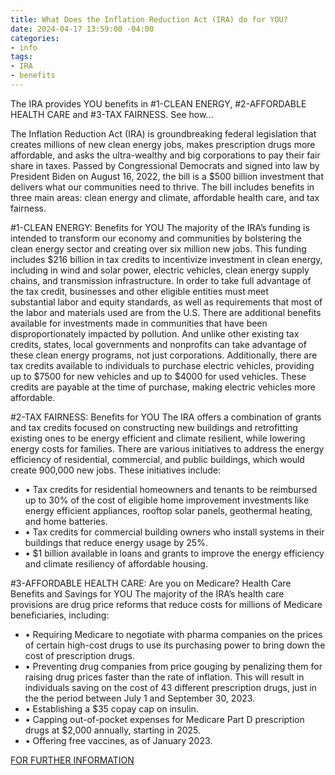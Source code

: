 ```yaml
---
title: What Does the Inflation Reduction Act (IRA) do for YOU?
date: 2024-04-17 13:59:00 -04:00
categories:
- info
tags:
- IRA
- benefits
---
```


The IRA provides YOU benefits in #1-CLEAN ENERGY, #2-AFFORDABLE HEALTH CARE and #3-TAX FAIRNESS.  See how...

The Inflation Reduction Act (IRA) is groundbreaking federal legislation that creates millions of new clean energy jobs, makes prescription drugs more affordable, and asks the ultra-wealthy and big corporations to pay their fair share in taxes.
Passed by Congressional Democrats and signed into law by President Biden on August 16, 2022, the bill is a $500 billion investment that delivers what our communities need to thrive. The bill includes benefits in three main areas: clean energy and climate, affordable health care, and tax fairness.

#1-CLEAN ENERGY: Benefits for YOU
The majority of the IRA’s funding is intended to transform our economy and communities by bolstering the clean energy sector and creating over six million new jobs. This funding includes $216 billion in tax credits to incentivize investment in clean energy, including in wind and solar power, electric vehicles, clean energy supply chains, and transmission infrastructure.
In order to take full advantage of the tax credit, businesses and other eligible entities must meet substantial labor and equity standards, as well as requirements that most of the labor and materials used are from the U.S. There are additional benefits available for investments made in communities that have been disproportionately impacted by pollution. And unlike other existing tax credits, states, local governments and nonprofits can take advantage of these clean energy programs, not just corporations.
Additionally, there are tax credits available to individuals to purchase electric vehicles, providing up to $7500 for new vehicles and up to $4000 for used vehicles. These credits are payable at the time of purchase, making electric vehicles more affordable.

#2-TAX FAIRNESS: Benefits for YOU
The IRA offers a combination of grants and tax credits focused on constructing new buildings and retrofitting existing ones to be energy efficient and climate resilient, while lowering energy costs for families. There are various initiatives to address the energy efficiency of residential, commercial, and public buildings, which would create 900,000 new jobs.
These initiatives include:
* • Tax credits for residential homeowners and tenants to be reimbursed up to 30% of the cost of eligible home improvement investments like energy efficient appliances, rooftop solar panels, geothermal heating, and home batteries.
* • Tax credits for commercial building owners who install systems in their buildings that reduce energy usage by 25%.
* • $1 billion available in loans and grants to improve the energy efficiency and climate resiliency of affordable housing.

#3-AFFORDABLE HEALTH CARE: Are you on Medicare? Health Care Benefits and Savings for YOU
The majority of the IRA’s health care provisions are drug price reforms that reduce costs for millions of Medicare beneficiaries, including:
* • Requiring Medicare to negotiate with pharma companies on the prices of certain high-cost drugs to use its purchasing power to bring down the cost of prescription drugs.
* • Preventing drug companies from price gouging by penalizing them for raising drug prices faster than the rate of inflation. This will result in individuals saving on the cost of 43 different prescription drugs, just in the the period between July 1 and September 30, 2023.
* • Establishing a $35 copay cap on insulin.
* • Capping out-of-pocket expenses for Medicare Part D prescription drugs at $2,000 annually, starting in 2025.
* • Offering free vaccines, as of January 2023.

<a class="nav-link" href="https://indivisible.org/resource/what-inflation-reduction-act-ira1">FOR FURTHER INFORMATION</a>